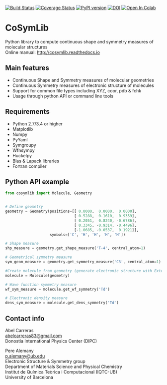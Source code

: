 [![Build Status](https://app.travis-ci.com/GrupEstructuraElectronicaSimetria/cosymlib.svg?branch=master)](https://app.travis-ci.com/github/GrupEstructuraElectronicaSimetria/cosymlib)
[![Coverage Status](https://coveralls.io/repos/github/GrupEstructuraElectronicaSimetria/cosymlib/badge.svg?branch=master)](https://coveralls.io/github/GrupEstructuraElectronicaSimetria/cosymlib?branch=master)
[![PyPI version](https://badge.fury.io/py/cosymlib.svg)](https://badge.fury.io/py/cosymlib)
[![DOI](https://zenodo.org/badge/DOI/10.5281/zenodo.4925766.svg)](https://doi.org/10.5281/zenodo.4925766)
[![Open In Colab](https://colab.research.google.com/assets/colab-badge.svg)](https://colab.research.google.com/github/GrupEstructuraElectronicaSimetria/cosymlib/)

CoSymLib
========
Python library to compute continuous shape and symmetry measures of molecular structures  
Online manual: http://cosymlib.readthedocs.io


Main features
-------------
- Continuous Shape and Symmetry measures of molecular geometries
- Continuous Symmetry measures of electronic structure of molecules
- Support for common file types including XYZ, coor, pdb & fchk 
- Usage through python API or command line tools

Requirements
------------
 - Python 2.7/3.4 or higher
 - Matplotlib
 - Numpy
 - PyYaml
 - Symgroupy
 - Wfnsympy
 - Huckelpy
 - Blas & Lapack libraries
 - Fortran compiler

Python API example
------------------

````python
from cosymlib import Molecule, Geometry


# Define geometry
geometry = Geometry(positions=[[ 0.0000,  0.0000,  0.0000],
                               [ 0.5288,  0.1610,  0.9359],
                               [ 0.2051,  0.8240, -0.6786],
                               [ 0.3345, -0.9314, -0.4496],
                               [-1.0685, -0.0537,  0.1921]],
                    symbols=['C', 'H', 'H', 'H', 'H'])

# Shape measure
shp_measure = geometry.get_shape_measure('T-4', central_atom=1)

# Geometrical symmetry measure
sym_geom_measure = geometry.get_symmetry_measure('C3', central_atom=1)

#Create molecule from geometry (generate electronic structure with Extended Hukel method)
molecule = Molecule(geometry)

# Wave function symmetry measure
wf_sym_measure = molecule.get_wf_symmetry('Td')

# Electronic density measure
dens_sym_measure = molecule.get_dens_symmetry('Td')
````


Contact info
------------
Abel Carreras  
abelcarreras83@gmail.com  
Donostia International Physics Center (DIPC)

Pere Alemany  
p.alemany@ub.edu  
Electronic Structure & Symmetry group  
Department of Materials Science and Physical Chemistry  
Institut de Química Teòrica i Computacional (IQTC-UB)  
University of Barcelona
